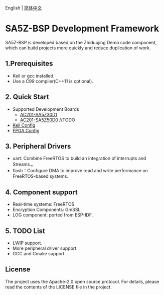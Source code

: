 English | [简体中文](./README.md)

# SA5Z-BSP Development Framework

SA5Z-BSP is developed based on the Zhiduojing Demo code component, which can build projects more quickly and reduce duplication of work.

## 1.Prerequisites

- Keil or gcc installed.
- Use a C99 compiler(C++11 is optional).

## 2. Quick Start

- Supported Development Boards
  - [AC201-SA5Z30D1](https://www.corecourse.cn/forum.php?mod=viewthread&tid=29172)
  - [AC201-SA5Z50D0](https://www.corecourse.cn/forum.php?mod=viewthread&tid=29651&highlight=AC201-SA5Z50D0) //TODO
- [Keil Config](./docs/Keil.md)
- [FPGA Config](./docs/fpga.md)

## 3. Peripheral Drivers

- uart: Combine FreeRTOS to build an integration of interrupts and Streams.。
- flash：Configure DMA to improve read and write performance on FreeRTOS-based systems.

## 4. Component support

- Real-time systems: FreeRTOS
- Encryption Components: GmSSL
- LOG component: ported from ESP-IDF.

## 5. TODO List

- LWIP support.
- More peripheral driver support.
- GCC and Cmake support.

## License

The project uses the Apache-2.0 open source protocol. For details, please read the contents of the LICENSE file in the project.